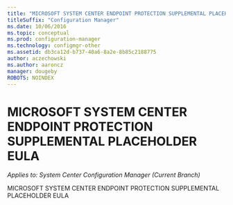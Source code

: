 ```yaml
---
title: "MICROSOFT SYSTEM CENTER ENDPOINT PROTECTION SUPPLEMENTAL PLACEHOLDER EULA"
titleSuffix: "Configuration Manager"
ms.date: 10/06/2016
ms.topic: conceptual
ms.prod: configuration-manager
ms.technology: configmgr-other
ms.assetid: db3ca12d-b737-40a6-8a2e-8b85c2188775
author: aczechowski
ms.author: aaroncz
manager: dougeby
ROBOTS: NOINDEX
---
```

# MICROSOFT SYSTEM CENTER ENDPOINT PROTECTION SUPPLEMENTAL PLACEHOLDER EULA

*Applies to: System Center Configuration Manager (Current Branch)*

MICROSOFT SYSTEM CENTER ENDPOINT PROTECTION SUPPLEMENTAL PLACEHOLDER EULA
